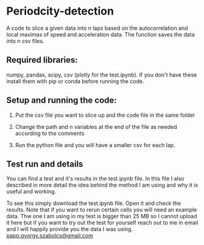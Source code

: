 # Periodcity-detection
A code to slice a given data into n laps based on the autocorrelation and local maximas of speed and acceleration data. The function saves the data into n csv files.
## Required libraries:
numpy, pandas, scipy, csv (plotly for the test.ipynb).
If you don't have these install them with pip or conda before running the code.

## Setup and running the code:
1. Put the csv file you want to slice up and the code file in the same folder

2. Change the path and n variables at the end of the file as needed according to the comments

3. Run the python file and you will have a smaller csv for each lap.

## Test run and details

You can find a test and it's results in the test.ipynb file. In this file I also described in more detail the idea behind the method I am using and why it is useful and working. 

To see this simply download the test.ipynb file. Open it and check the results. Note that if you want to rerun certain cells you will need an example data. Thw one I am using in my test is bigger than 25 MB so I cannot upload it here but if you want to try out the test for yourself reach out to me in email and I will happily provide you the data I was using. papp.gyorgy.szabolcs@gmail.com
